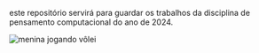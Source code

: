 este repositório servirá para guardar os trabalhos da disciplina de pensamento computacional do ano de 2024.

![menina jogando vôlei](https://media1.tenor.com/m/NrIgPTsHIA4AAAAC/jagyasini-singh-volleyball.gif)

